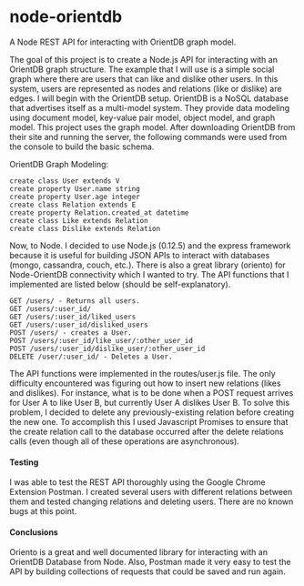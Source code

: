 # node-orientdb
A Node REST API for interacting with OrientDB graph model.

The goal of this project is to create a Node.js API for interacting
with an OrientDB graph structure. The example that I will use is a simple 
social graph where there are users that can like and dislike other users.
In this system, users are represented as nodes and relations (like or dislike) are edges.
I will begin with the OrientDB setup. OrientDB is a NoSQL database that advertises 
itself as a multi-model system. They provide data modeling using document model,
key-value pair model, object model, and graph model. This project uses the
graph model. After downloading OrientDB from their site and running the server,
the following commands were used from the console to build the basic schema.

OrientDB Graph Modeling:
```
create class User extends V
create property User.name string
create property User.age integer
create class Relation extends E
create property Relation.created_at datetime
create class Like extends Relation
create class Dislike extends Relation
```

Now, to Node. I decided to use Node.js (0.12.5) and the express framework because it
is useful for building JSON APIs to interact with databases (mongo, cassandra, 
couch, etc.). There is also a great library (oriento) for Node-OrientDB connectivity which
I wanted to try. The API functions that I implemented are listed below (should be self-explanatory).

```
GET /users/ - Returns all users.
GET /users/:user_id/
GET /users/:user_id/liked_users
GET /users/:user_id/disliked_users
POST /users/ - creates a User.
POST /users/:user_id/like_user/:other_user_id
POST /users/:user_id/dislike_user/:other_user_id
DELETE /user/:user_id/ - Deletes a User.
```

The API functions were implemented in the routes/user.js file. The only difficulty encountered was
figuring out how to insert new relations (likes and dislikes). For instance, what is to be done
when a POST request arrives for User A to like User B, but currently User A dislikes User B. To 
solve this problem, I decided to delete any previously-existing relation before creating the new
one. To accomplish this I used Javascript Promises to ensure that the create relation call to the
database occurred after the delete relations calls (even though all of these operations are
asynchronous).

#### Testing
I was able to test the REST API thoroughly using the Google Chrome Extension Postman. I created 
several users with different relations between them and tested changing relations and deleting
users. There are no known bugs at this point.

#### Conclusions
Oriento is a great and well documented library for interacting with an OrientDB Database from Node.
Also, Postman made it very easy to test the API by building collections of requests that could be
saved and run again.



